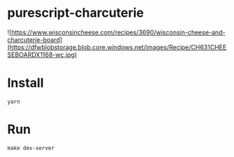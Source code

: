 # purescript-charcuterie

![https://www.wisconsincheese.com/recipes/3690/wisconsin-cheese-and-charcuterie-board](https://dfwblobstorage.blob.core.windows.net/images/Recipe/CH631CHEESEBOARDX1168-wc.jpg)

# Install

```yarn```

# Run

```make dev-server```
